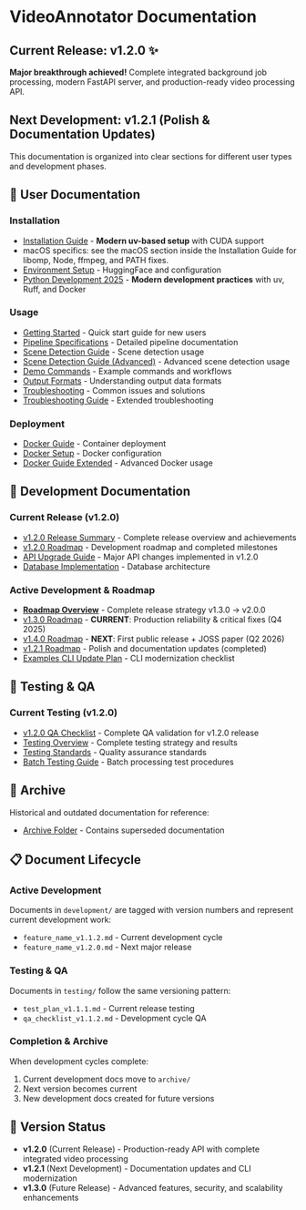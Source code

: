# VideoAnnotator Documentation

## Current Release: v1.2.0 ✨

**Major breakthrough achieved!** Complete integrated background job processing, modern FastAPI server, and production-ready video processing API.

## Next Development: v1.2.1 (Polish & Documentation Updates)

This documentation is organized into clear sections for different user types and development phases.

## 📖 User Documentation

### Installation

- [Installation Guide](installation/INSTALLATION.md) - **Modern uv-based setup** with CUDA support
- macOS specifics: see the macOS section inside the Installation Guide for libomp, Node, ffmpeg, and PATH fixes.
- [Environment Setup](installation/ENVIRONMENT_SETUP.md) - HuggingFace and configuration
- [Python Development 2025](installation/PythonDev2025.md) - **Modern development practices** with uv, Ruff, and Docker

### Usage

- [Getting Started](usage/GETTING_STARTED.md) - Quick start guide for new users
- [Pipeline Specifications](usage/pipeline_specs.md) - Detailed pipeline documentation
- [Scene Detection Guide](usage/scene_detection.md) - Scene detection usage
- [Scene Detection Guide (Advanced)](usage/scene_detection_guide.md) - Advanced scene detection usage
- [Demo Commands](usage/demo_commands.md) - Example commands and workflows
- [Output Formats](usage/output_formats.md) - Understanding output data formats
- [Troubleshooting](usage/troubleshooting.md) - Common issues and solutions
- [Troubleshooting Guide](usage/troubleshooting_guide.md) - Extended troubleshooting

### Deployment

- [Docker Guide](deployment/docker.md) - Container deployment
- [Docker Setup](deployment/Docker.md) - Docker configuration
- [Docker Guide Extended](deployment/Docker_Guide.md) - Advanced Docker usage

## 🔧 Development Documentation

### Current Release (v1.2.0)

- [v1.2.0 Release Summary](development/v1.2.0_RELEASE_SUMMARY.md) - Complete release overview and achievements
- [v1.2.0 Roadmap](development/roadmap_v1.2.0.md) - Development roadmap and completed milestones
- [API Upgrade Guide](development/api_upgrade_v1.2.0.md) - Major API changes implemented in v1.2.0
- [Database Implementation](development/database_implementation_plan_v1.2.0.md) - Database architecture

### Active Development & Roadmap

- **[Roadmap Overview](development/roadmap_overview.md)** - Complete release strategy v1.3.0 → v2.0.0
- [v1.3.0 Roadmap](development/roadmap_v1.3.0.md) - **CURRENT**: Production reliability & critical fixes (Q4 2025)
- [v1.4.0 Roadmap](development/roadmap_v1.4.0.md) - **NEXT**: First public release + JOSS paper (Q2 2026)
- [v1.2.1 Roadmap](development/roadmap_v1.2.1.md) - Polish and documentation updates (completed)
- [Examples CLI Update Plan](development/EXAMPLES_CLI_UPDATE_CHECKLIST.md) - CLI modernization checklist

## 🧪 Testing & QA

### Current Testing (v1.2.0)

- [v1.2.0 QA Checklist](testing/qa_checklist_v1.2.0.md) - Complete QA validation for v1.2.0 release
- [Testing Overview](testing/testing_overview.md) - Complete testing strategy and results
- [Testing Standards](testing/testing_standards.md) - Quality assurance standards
- [Batch Testing Guide](testing/batch_testing_guide.md) - Batch processing test procedures

## 📁 Archive

Historical and outdated documentation for reference:

- [Archive Folder](archive/) - Contains superseded documentation

## 📋 Document Lifecycle

### Active Development

Documents in `development/` are tagged with version numbers and represent current development work:

- `feature_name_v1.1.2.md` - Current development cycle
- `feature_name_v1.2.0.md` - Next major release

### Testing & QA

Documents in `testing/` follow the same versioning pattern:

- `test_plan_v1.1.1.md` - Current release testing
- `qa_checklist_v1.1.2.md` - Development cycle QA

### Completion & Archive

When development cycles complete:

1. Current development docs move to `archive/`
2. Next version becomes current
3. New development docs created for future versions

## 🔄 Version Status

- **v1.2.0** (Current Release) - Production-ready API with complete integrated video processing
- **v1.2.1** (Next Development) - Documentation updates and CLI modernization
- **v1.3.0** (Future Release) - Advanced features, security, and scalability enhancements
